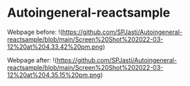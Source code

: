 # Autoingeneral-reactsample

Webpage before: 
!(https://github.com/SPJasti/Autoingeneral-reactsample/blob/main/Screen%20Shot%202022-03-12%20at%204.33.42%20pm.png)

Webpage after: 
!(https://github.com/SPJasti/Autoingeneral-reactsample/blob/main/Screen%20Shot%202022-03-12%20at%204.35.15%20pm.png)
